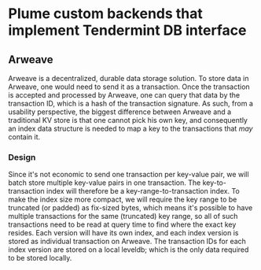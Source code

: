 # Plume custom backends that implement Tendermint DB interface

## Arweave

Arweave is a decentralized, durable data storage solution. To store data in Arweave,
one would need to send it as a transaction. Once the transaction is accepted and processed
by Arweave, one can query that data by the transaction ID, which is a hash of the transaction
signature. As such, from a usability perspective, the biggest difference between Arweave and
a traditional KV store is that one cannot pick his own key, and consequently an index data
structure is needed to map a key to the transactions that _may_ contain it.

### Design

Since it's not economic to send one transaction per key-value pair, we will batch store multiple
key-value pairs in one transaction. The key-to-transaction index will therefore be a
key-range-to-transaction index. To make the index size more compact, we will require the key range
to be truncated (or padded) as fix-sized bytes, which means it's possible to have multiple transactions
for the same (truncated) key range, so all of such transactions need to be read at query time to find
where the exact key resides. Each version will have its own index, and each index version is stored
as individual transaction on Arweave. The transaction IDs for each index version are stored on a
local leveldb; which is the only data required to be stored locally.
